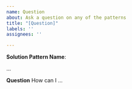 ```yaml
---
name: Question
about: Ask a question on any of the patterns
title: "[Question]"
labels: ''
assignees: ''

---
```


**Solution Pattern Name**:  

...

**Question**
How can I ...